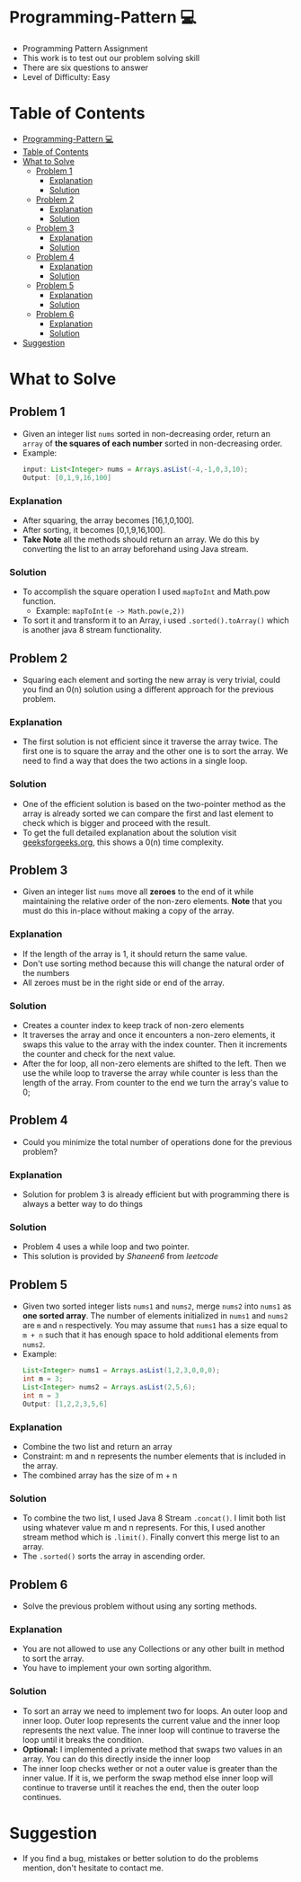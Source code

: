 # Programming-Pattern :computer:
 - Programming Pattern Assignment
 - This work is to test out our problem solving skill
 - There are six questions to answer
 - Level of Difficulty: Easy

# Table of Contents
- [Programming-Pattern :computer:](#programming-pattern-computer)
- [Table of Contents](#table-of-contents)
- [What to Solve](#what-to-solve)
  - [Problem 1](#problem-1)
    - [Explanation](#explanation)
    - [Solution](#solution)
  - [Problem 2](#problem-2)
    - [Explanation](#explanation-1)
    - [Solution](#solution-1)
  - [Problem 3](#problem-3)
    - [Explanation](#explanation-2)
    - [Solution](#solution-2)
  - [Problem 4](#problem-4)
    - [Explanation](#explanation-3)
    - [Solution](#solution-3)
  - [Problem 5](#problem-5)
    - [Explanation](#explanation-4)
    - [Solution](#solution-4)
  - [Problem 6](#problem-6)
    - [Explanation](#explanation-5)
    - [Solution](#solution-5)
- [Suggestion](#suggestion)

# What to Solve
## Problem 1
- Given an integer list `nums` sorted in non-decreasing order, return an `array` of **the squares of each number** sorted in non-decreasing order.
- Example: 
    ```java
    input: List<Integer> nums = Arrays.asList(-4,-1,0,3,10);
    Output: [0,1,9,16,100]
    ```
### Explanation
- After squaring, the array becomes [16,1,0,100].
- After sorting, it becomes [0,1,9,16,100].
- **Take Note** all the methods should return an array. We do this by converting the list to an array beforehand using Java stream.
 
### Solution
- To accomplish the square operation I used `mapToInt` and Math.pow function.
  - Example: `mapToInt(e -> Math.pow(e,2))`
- To sort it and transform it to an Array, i used `.sorted().toArray()` which is another java 8 stream functionality.

## Problem 2
- Squaring each element and sorting the new array is very trivial, could you find an 0(n) solution using a different approach for the previous problem.

### Explanation
 - The first solution is not efficient since it traverse the array twice. The first one is to square the array and the other one is to sort the array. We need to find a way that does the two actions in a single loop.

### Solution
- One of the efficient solution is based on the two-pointer method as the array is already sorted we can compare the first and last element to check which is bigger and proceed with the result.
- To get the full detailed explanation about the solution visit [geeksforgeeks.org](https://www.geeksforgeeks.org/sort-array-converting-elements-squares/), this shows a 0(n) time complexity.

## Problem 3
- Given an integer list `nums` move all **zeroes** to the end of it while maintaining the relative order of the non-zero elements. **Note** that you must do this in-place without making a copy of the array.

### Explanation
- If the length of the array is 1, it should return the same value.
- Don't use sorting method because this will change the natural order of the numbers
- All zeroes must be in the right side or end of the array.

### Solution
- Creates a counter index to keep track of non-zero elements
- It traverses the array and once it encounters a non-zero elements, it swaps this value to the array with the index counter. Then it increments the counter and check for the next value.
- After the for loop, all non-zero elements are shifted to the left. Then we use the while loop to traverse the array while counter is less than the length of the array. From counter to the end we turn the array's value to 0;

## Problem 4
- Could you minimize the total number of operations done for the previous problem?

### Explanation
- Solution for problem 3 is already efficient but with programming there is always a better way to do things

### Solution
- Problem 4 uses a while loop and two pointer.
- This solution is provided by *Shaneen6* from *leetcode*

## Problem 5
- Given two sorted integer lists `nums1` and `nums2`, merge `nums2` into `nums1` as **one sorted array**. The number of elements initialized in `nums1` and `nums2` are `m` and `n` respectively. You may assume that `nums1` has a size equal to `m + n` such that it has enough space to hold additional elements from `nums2`.
- Example: 
    ```java
    List<Integer> nums1 = Arrays.asList(1,2,3,0,0,0);
    int m = 3;
    List<Integer> nums2 = Arrays.asList(2,5,6);
    int n = 3
    Output: [1,2,2,3,5,6]
    ```

### Explanation
- Combine the two list and return an array
- Constraint: m and n represents the number elements that is included in the array.
- The combined array has the size of m + n

### Solution
- To combine the two list, I used Java 8 Stream `.concat()`. I limit both list using whatever value m and n represents. For this, I used another stream method which is `.limit()`. Finally convert this merge list to an array.
- The `.sorted()` sorts the array in ascending order.

## Problem 6
- Solve the previous problem without using any sorting methods.

### Explanation
- You are not allowed to use any Collections or any other built in method to sort the array.
- You have to implement your own sorting algorithm.

### Solution
- To sort an array we need to implement two for loops. An outer loop and inner loop. Outer loop represents the current value and the inner loop represents the next value. The inner loop will continue to traverse the loop until it breaks the condition.
- **Optional:** I implemented a private method that swaps two values in an array. You can do this directly inside the inner loop
- The inner loop checks wether or not a outer value is greater than the inner value. If it is, we perform the swap method else inner loop will continue to traverse until it reaches the end, then the outer loop continues.

# Suggestion
- If you find a bug, mistakes or better solution to do the problems mention, don't hesitate to contact me.